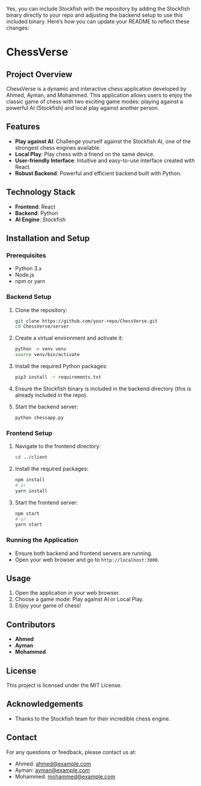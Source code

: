 Yes, you can include Stockfish with the repository by adding the Stockfish binary directly to your repo and adjusting the backend setup to use this included binary. Here’s how you can update your README to reflect these changes:

# ChessVerse

## Project Overview
ChessVerse is a dynamic and interactive chess application developed by Ahmed, Ayman, and Mohammed. This application allows users to enjoy the classic game of chess with two exciting game modes: playing against a powerful AI (Stockfish) and local play against another person.

## Features
- **Play against AI**: Challenge yourself against the Stockfish AI, one of the strongest chess engines available.
- **Local Play**: Play chess with a friend on the same device.
- **User-friendly Interface**: Intuitive and easy-to-use interface created with React.
- **Robust Backend**: Powerful and efficient backend built with Python.

## Technology Stack
- **Frontend**: React
- **Backend**: Python
- **AI Engine**: Stockfish

## Installation and Setup

### Prerequisites
- Python 3.x
- Node.js
- npm or yarn

### Backend Setup
1. Clone the repository:
   ```bash
   git clone https://github.com/your-repo/ChessVerse.git
   cd ChessVerse/server
   ```

2. Create a virtual environment and activate it:
   ```bash
   python -m venv venv
   source venv/bin/activate
   ```

3. Install the required Python packages:
   ```bash
   pip3 install -r requirements.txt
   ```

4. Ensure the Stockfish binary is included in the backend directory (this is already included in the repo).

5. Start the backend server:
   ```bash
   python chessapp.py
   ```

### Frontend Setup
1. Navigate to the frontend directory:
   ```bash
   cd ../client
   ```

2. Install the required packages:
   ```bash
   npm install
   # or
   yarn install
   ```

3. Start the frontend server:
   ```bash
   npm start
   # or
   yarn start
   ```

### Running the Application
- Ensure both backend and frontend servers are running.
- Open your web browser and go to `http://localhost:3000`.

## Usage
1. Open the application in your web browser.
2. Choose a game mode: Play against AI or Local Play.
3. Enjoy your game of chess!

## Contributors
- **Ahmed**
- **Ayman**
- **Mohammed**

## License
This project is licensed under the MIT License.

## Acknowledgements
- Thanks to the Stockfish team for their incredible chess engine.

## Contact
For any questions or feedback, please contact us at:
- Ahmed: [ahmed@example.com](mailto:ahmed@example.com)
- Ayman: [ayman@example.com](mailto:ayman@example.com)
- Mohammed: [mohammed@example.com](mailto:mohammed@example.com)
